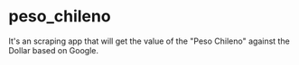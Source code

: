 # peso_chileno
It's an scraping app that will get the value of the "Peso Chileno" against the Dollar based on Google.
